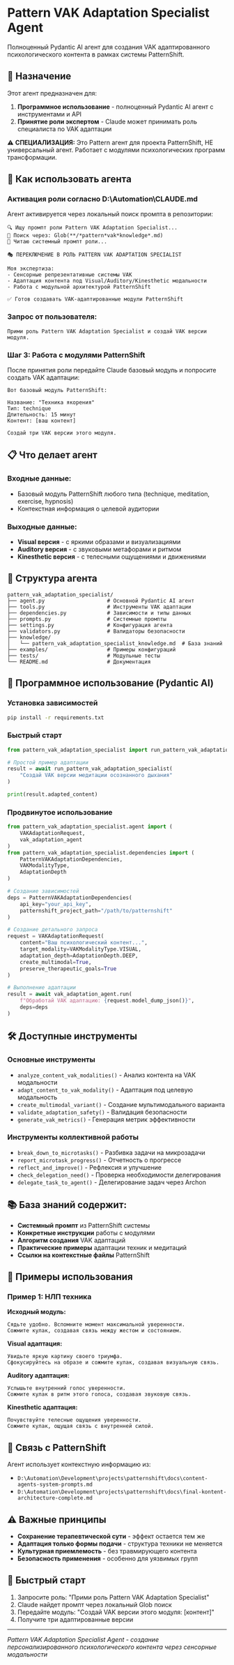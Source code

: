 # Pattern VAK Adaptation Specialist Agent

Полноценный Pydantic AI агент для создания VAK адаптированного психологического контента в рамках системы PatternShift.

## 🎯 Назначение

Этот агент предназначен для:
1. **Программное использование** - полноценный Pydantic AI агент с инструментами и API
2. **Принятие роли экспертом** - Claude может принимать роль специалиста по VAK адаптации

⚠️ **СПЕЦИАЛИЗАЦИЯ:** Это Pattern агент для проекта PatternShift, НЕ универсальный агент. Работает с модулями психологических программ трансформации.

## 🧠 Как использовать агента

### Активация роли согласно D:\Automation\CLAUDE.md

Агент активируется через локальный поиск промпта в репозитории:

```
🔍 Ищу промпт роли Pattern VAK Adaptation Specialist...
📁 Поиск через: Glob(**/*pattern*vak*knowledge*.md)
📖 Читаю системный промпт роли...

🎭 ПЕРЕКЛЮЧЕНИЕ В РОЛЬ PATTERN VAK ADAPTATION SPECIALIST

Моя экспертиза:
- Сенсорные репрезентативные системы VAK
- Адаптация контента под Visual/Auditory/Kinesthetic модальности
- Работа с модульной архитектурой PatternShift

✅ Готов создавать VAK-адаптированные модули PatternShift
```

### Запрос от пользователя:

```
Прими роль Pattern VAK Adaptation Specialist и создай VAK версии модуля.
```

### Шаг 3: Работа с модулями PatternShift

После принятия роли передайте Claude базовый модуль и попросите создать VAK адаптации:

```
Вот базовый модуль PatternShift:

Название: "Техника якорения"
Тип: technique
Длительность: 15 минут
Контент: [ваш контент]

Создай три VAK версии этого модуля.
```

## 📋 Что делает агент

### Входные данные:
- Базовый модуль PatternShift любого типа (technique, meditation, exercise, hypnosis)
- Контекстная информация о целевой аудитории

### Выходные данные:
- **Visual версия** - с яркими образами и визуализациями
- **Auditory версия** - с звуковыми метафорами и ритмом
- **Kinesthetic версия** - с телесными ощущениями и движениями

## 🔧 Структура агента

```
pattern_vak_adaptation_specialist/
├── agent.py                    # Основной Pydantic AI агент
├── tools.py                    # Инструменты VAK адаптации
├── dependencies.py             # Зависимости и типы данных
├── prompts.py                  # Системные промпты
├── settings.py                 # Конфигурация агента
├── validators.py               # Валидаторы безопасности
├── knowledge/
│   └── pattern_vak_adaptation_specialist_knowledge.md  # База знаний
├── examples/                   # Примеры конфигураций
├── tests/                      # Модульные тесты
└── README.md                   # Документация
```

## 🚀 Программное использование (Pydantic AI)

### Установка зависимостей

```bash
pip install -r requirements.txt
```

### Быстрый старт

```python
from pattern_vak_adaptation_specialist import run_pattern_vak_adaptation_specialist

# Простой пример адаптации
result = await run_pattern_vak_adaptation_specialist(
    "Создай VAK версии медитации осознанного дыхания"
)

print(result.adapted_content)
```

### Продвинутое использование

```python
from pattern_vak_adaptation_specialist.agent import (
    VAKAdaptationRequest,
    vak_adaptation_agent
)
from pattern_vak_adaptation_specialist.dependencies import (
    PatternVAKAdaptationDependencies,
    VAKModalityType,
    AdaptationDepth
)

# Создание зависимостей
deps = PatternVAKAdaptationDependencies(
    api_key="your_api_key",
    patternshift_project_path="/path/to/patternshift"
)

# Создание детального запроса
request = VAKAdaptationRequest(
    content="Ваш психологический контент...",
    target_modality=VAKModalityType.VISUAL,
    adaptation_depth=AdaptationDepth.DEEP,
    create_multimodal=True,
    preserve_therapeutic_goals=True
)

# Выполнение адаптации
result = await vak_adaptation_agent.run(
    f"Обработай VAK адаптацию: {request.model_dump_json()}",
    deps=deps
)
```

## 🛠️ Доступные инструменты

### Основные инструменты

- `analyze_content_vak_modalities()` - Анализ контента на VAK модальности
- `adapt_content_to_vak_modality()` - Адаптация под целевую модальность
- `create_multimodal_variant()` - Создание мультимодального варианта
- `validate_adaptation_safety()` - Валидация безопасности
- `generate_vak_metrics()` - Генерация метрик эффективности

### Инструменты коллективной работы

- `break_down_to_microtasks()` - Разбивка задачи на микрозадачи
- `report_microtask_progress()` - Отчетность о прогрессе
- `reflect_and_improve()` - Рефлексия и улучшение
- `check_delegation_need()` - Проверка необходимости делегирования
- `delegate_task_to_agent()` - Делегирование задач через Archon

## 📚 База знаний содержит:

- **Системный промпт** из PatternShift системы
- **Конкретные инструкции** работы с модулями
- **Алгоритм создания** VAK адаптаций
- **Практические примеры** адаптации техник и медитаций
- **Ссылки на контекстные файлы** PatternShift

## 🎨 Примеры использования

### Пример 1: НЛП техника

**Исходный модуль:**
```
Сядьте удобно. Вспомните момент максимальной уверенности.
Сожмите кулак, создавая связь между жестом и состоянием.
```

**Visual адаптация:**
```
Увидьте яркую картину своего триумфа.
Сфокусируйтесь на образе и сожмите кулак, создавая визуальную связь.
```

**Auditory адаптация:**
```
Услышьте внутренний голос уверенности.
Сожмите кулак в ритм этого голоса, создавая звуковую связь.
```

**Kinesthetic адаптация:**
```
Почувствуйте телесные ощущения уверенности.
Сожмите кулак, ощущая связь с внутренней силой.
```

## 🔗 Связь с PatternShift

Агент использует контекстную информацию из:
- `D:\Automation\Development\projects\patternshift\docs\content-agents-system-prompts.md`
- `D:\Automation\Development\projects\patternshift\docs\final-kontent-architecture-complete.md`

## ⚠️ Важные принципы

- **Сохранение терапевтической сути** - эффект остается тем же
- **Адаптация только формы подачи** - структура техники не меняется
- **Культурная приемлемость** - без травмирующего контента
- **Безопасность применения** - особенно для уязвимых групп

## 🚀 Быстрый старт

1. Запросите роль: "Прими роль Pattern VAK Adaptation Specialist"
2. Claude найдет промпт через локальный Glob поиск
3. Передайте модуль: "Создай VAK версии этого модуля: [контент]"
4. Получите три адаптированные версии

---

*Pattern VAK Adaptation Specialist Agent - создание персонализированного психологического контента через сенсорные модальности*